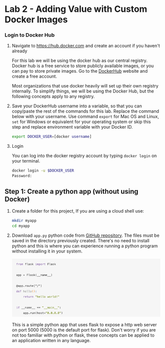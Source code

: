 # Lab 2 - Adding Value with Custom Docker Images

### Login to Docker Hub

1. Navigate to https://hub.docker.com and create an account if you haven't already

    For this lab we will be using the docker hub as our central registry. Docker hub is a free service to store publicly available images, or you can pay to store private images. Go to the [DockerHub](https://hub.docker.com) website and create a free account.

    Most organizations that use docker heavily will set up their own registry internally. To simplify things, we will be using the Docker Hub, but the following concepts apply to any registry.

1. Save your DockerHub username into a variable, so that you can copy/paste the rest of the commands for this lab. Replace the command below with your username. Use command `export` for Mac OS and Linux, `set` for Windows or equivalent for your operating system or skip this step and replace environment variable with your Docker ID.

    ```sh
    export DOCKER_USER=[docker username]
    ```

1. Login

    You can log into the docker registry account by typing `docker login` on your terminal.

    ```sh
    docker login -u $DOCKER_USER
    Password:
    ```

## Step 1: Create a python app (without using Docker)

1. Create a folder for this project, If you are using a cloud shell use:

    ```sh
    mkdir myapp
    cd myapp
    ```

1. Download `app.py` python code from [GitHub repository](https://github.com/IraAngeles-IBM/docker101/tree/master/files). The files must be saved in the directory previously created. There's no need to install python and this is where you can experience running a python program without installing it in your system.

    ![appy py](../images/app_py.png)

    This is a simple python app that uses flask to expose a http web server on port 5000 (5000 is the default port for flask). Don't worry if you are not too familiar with python or flask, these concepts can be applied to an application written in any language.

